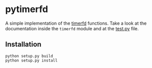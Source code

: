 pytimerfd
=========

A simple implementation of the [timerfd](http://man7.org/linux/man-pages/man2/timerfd_create.2.html) functions.
Take a look at the documentation inside the `timerfd` module and at the [test.py](test.py) file.

Installation
------------

````
python setup.py build
python setup.py install
````